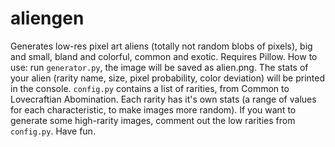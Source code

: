 # aliengen
Generates low-res pixel art aliens (totally not random blobs of pixels), big and small, bland and colorful, common and exotic. Requires Pillow.
How to use: run `generator.py`, the image will be saved as alien.png. The stats of your alien (rarity name, size, pixel probability, color deviation) will be printed in the console. `config.py` contains a list of rarities, from Common to Lovecraftian Abomination. Each rarity has it's own stats (a range of values for each characteristic, to make images more random). If you want to generate some high-rarity images, comment out the low rarities from `config.py`. Have fun.
